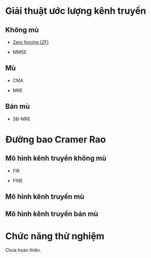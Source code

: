 #
# Giải thuật ước lượng kênh truyền

## Không mù

- [Zero forcing (ZF)](vi/algorithms/NB_ZF.md)

- MMSE

## Mù

- CMA

- MRE

## Bán mù

- SB-MRE

# Đường bao Cramer Rao

## Mô hình kênh truyền không mù

- FIR

- FINE

## Mô hình kênh truyền mù

## Mô hình kênh truyền bán mù


# Chức năng thử nghiệm

Chưa hoàn thiện.